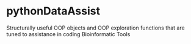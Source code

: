 # pythonDataAssist
Structurally useful OOP objects and OOP exploration functions that are tuned to assistance in coding Bioinformatic Tools
